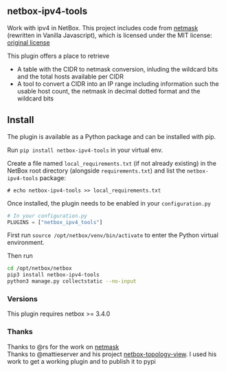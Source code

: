 ## netbox-ipv4-tools

Work with ipv4 in NetBox.
This project includes code from [netmask](https://github.com/rs/node-netmask) (rewritten in Vanilla Javascript), which is licensed under the MIT license: [original license](https://github.com/rs/node-netmask/blob/master/LICENSE.md)

This plugin offers a place to retrieve
 - A table with the CIDR to netmask conversion, inluding the wildcard bits and the total hosts available per CIDR
 - A tool to convert a CIDR into an IP range including information such the usable host count, the netmask in decimal dotted format and the wildcard bits

## Install

The plugin is available as a Python package and can be installed with pip.

Run `pip install netbox-ipv4-tools` in your virtual env.

Create a file named `local_requirements.txt` (if not already existing) in the NetBox root directory (alongside `requirements.txt`) and list the `netbox-ipv4-tools` package:

```no-highlight
# echo netbox-ipv4-tools >> local_requirements.txt
```

Once installed, the plugin needs to be enabled in your `configuration.py`

```python
# In your configuration.py
PLUGINS = ["netbox_ipv4_tools"]
```

First run `source /opt/netbox/venv/bin/activate` to enter the Python virtual environment.


Then run 
```bash
cd /opt/netbox/netbox
pip3 install netbox-ipv4-tools
python3 manage.py collectstatic --no-input
```

### Versions
This plugin requires netbox >= 3.4.0

### Thanks
Thanks to @rs for the work on [netmask](https://github.com/rs/node-netmask)  
Thanks to @mattieserver and his project [netbox-topology-view](https://github.com/mattieserver/netbox-topology-views). I used his work to get a working plugin and to publish it to pypi
